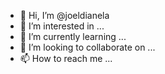 - 👋 Hi, I’m @joeldianela
- 👀 I’m interested in ...
- 🌱 I’m currently learning ...
- 💞️ I’m looking to collaborate on ...
- 📫 How to reach me ...

<!---
joeldianela/joeldianela is a ✨ special ✨ repository because its `README.md` (this file) appears on your GitHub profile.
You can click the Preview link to take a look at your changes.
--->
